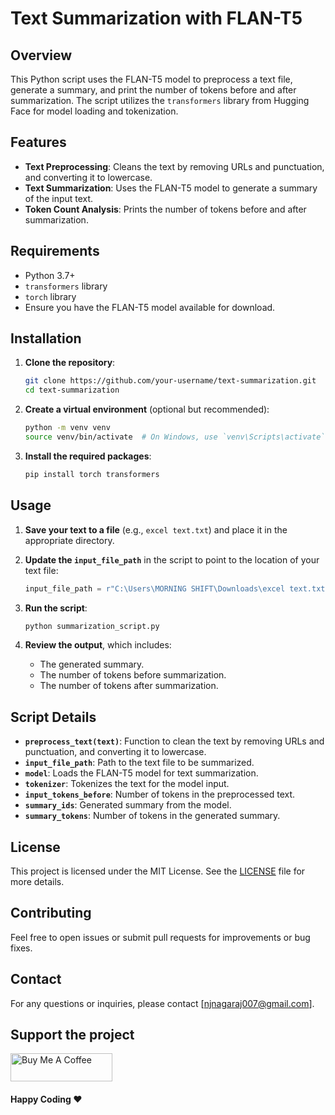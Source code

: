 # Text Summarization with FLAN-T5

## Overview

This Python script uses the FLAN-T5 model to preprocess a text file, generate a summary, and print the number of tokens before and after summarization. The script utilizes the `transformers` library from Hugging Face for model loading and tokenization.

## Features

- **Text Preprocessing**: Cleans the text by removing URLs and punctuation, and converting it to lowercase.
- **Text Summarization**: Uses the FLAN-T5 model to generate a summary of the input text.
- **Token Count Analysis**: Prints the number of tokens before and after summarization.

## Requirements

- Python 3.7+
- `transformers` library
- `torch` library
- Ensure you have the FLAN-T5 model available for download.

## Installation

1. **Clone the repository**:

    ```bash
    git clone https://github.com/your-username/text-summarization.git
    cd text-summarization
    ```

2. **Create a virtual environment** (optional but recommended):

    ```bash
    python -m venv venv
    source venv/bin/activate  # On Windows, use `venv\Scripts\activate`
    ```

3. **Install the required packages**:

    ```bash
    pip install torch transformers
    ```

## Usage

1. **Save your text to a file** (e.g., `excel text.txt`) and place it in the appropriate directory.

2. **Update the `input_file_path`** in the script to point to the location of your text file:

    ```python
    input_file_path = r"C:\Users\MORNING SHIFT\Downloads\excel text.txt"
    ```

3. **Run the script**:

    ```bash
    python summarization_script.py
    ```

4. **Review the output**, which includes:
   - The generated summary.
   - The number of tokens before summarization.
   - The number of tokens after summarization.

## Script Details

- **`preprocess_text(text)`**: Function to clean the text by removing URLs and punctuation, and converting it to lowercase.
- **`input_file_path`**: Path to the text file to be summarized.
- **`model`**: Loads the FLAN-T5 model for text summarization.
- **`tokenizer`**: Tokenizes the text for the model input.
- **`input_tokens_before`**: Number of tokens in the preprocessed text.
- **`summary_ids`**: Generated summary from the model.
- **`summary_tokens`**: Number of tokens in the generated summary.

## License

This project is licensed under the MIT License. See the [LICENSE](LICENSE) file for more details.

## Contributing

Feel free to open issues or submit pull requests for improvements or bug fixes.

## Contact

For any questions or inquiries, please contact [njnagaraj007@gmail.com].


## Support the project

<a href="https://www.linkedin.com/in/nagarajanbj/" target="_blank"><img src="https://cdn.buymeacoffee.com/buttons/v2/default-black.png" alt="Buy Me A Coffee" height="45" width="163" ></a>


#### Happy Coding  ♥️
